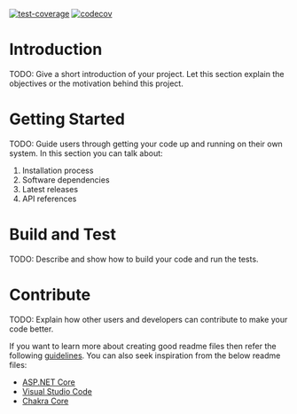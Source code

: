 [![test-coverage](https://github.com/kristen-sauby/learnerpkg/actions/workflows/test_coverage.yml/badge.svg)](https://github.com/kristen-sauby/learnerpkg/actions/workflows/test_coverage.yml)
[![codecov](https://codecov.io/gh/kristen-sauby/learnerpkg/branch/master/graph/badge.svg?token=QO31LV3X6R)](https://codecov.io/gh/kristen-sauby/learnerpkg)

# Introduction 
TODO: Give a short introduction of your project. Let this section explain the objectives or the motivation behind this project. 

# Getting Started
TODO: Guide users through getting your code up and running on their own system. In this section you can talk about:
1.	Installation process
2.	Software dependencies
3.	Latest releases
4.	API references

# Build and Test
TODO: Describe and show how to build your code and run the tests. 

# Contribute
TODO: Explain how other users and developers can contribute to make your code better. 

If you want to learn more about creating good readme files then refer the following [guidelines](https://docs.microsoft.com/en-us/azure/devops/repos/git/create-a-readme?view=azure-devops). You can also seek inspiration from the below readme files:
- [ASP.NET Core](https://github.com/aspnet/Home)
- [Visual Studio Code](https://github.com/Microsoft/vscode)
- [Chakra Core](https://github.com/Microsoft/ChakraCore)
